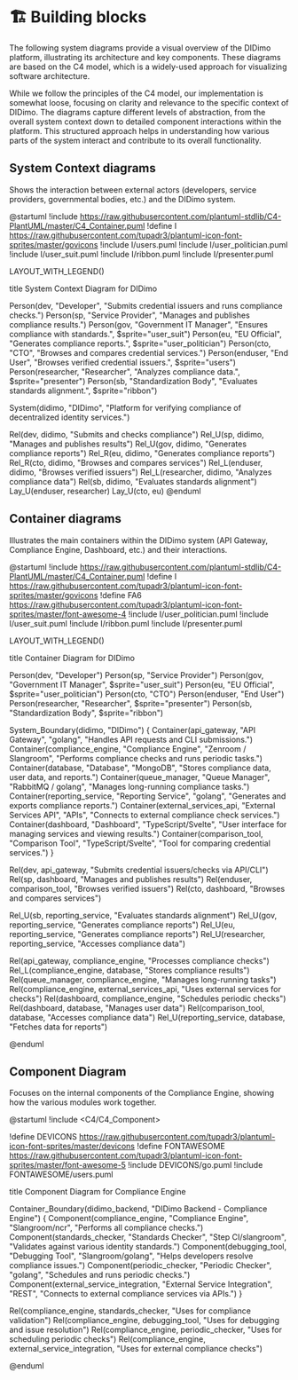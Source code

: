 # 🏗️ Building blocks

The following system diagrams provide a visual overview of the DIDimo platform, illustrating its architecture and key components. These diagrams are based on the C4 model, which is a widely-used approach for visualizing software architecture.

While we follow the principles of the C4 model, our implementation is somewhat loose, focusing on clarity and relevance to the specific context of DIDimo. The diagrams capture different levels of abstraction, from the overall system context down to detailed component interactions within the platform. This structured approach helps in understanding how various parts of the system interact and contribute to its overall functionality.


## System Context diagrams

Shows the interaction between external actors (developers, service providers, governmental bodies, etc.) and the DIDimo system.

@startuml
!include https://raw.githubusercontent.com/plantuml-stdlib/C4-PlantUML/master/C4_Container.puml
!define I https://raw.githubusercontent.com/tupadr3/plantuml-icon-font-sprites/master/govicons
!include I/users.puml
!include I/user_politician.puml
!include I/user_suit.puml
!include I/ribbon.puml
!include I/presenter.puml

LAYOUT_WITH_LEGEND()

title System Context Diagram for DIDimo

Person(dev, "Developer", "Submits credential issuers and runs compliance checks.")
Person(sp, "Service Provider", "Manages and publishes compliance results.")
Person(gov, "Government IT Manager", "Ensures compliance with standards.", $sprite="user_suit")
Person(eu, "EU Official", "Generates compliance reports.", $sprite="user_politician")
Person(cto, "CTO", "Browses and compares credential services.")
Person(enduser, "End User", "Browses verified credential issuers.", $sprite="users")
Person(researcher, "Researcher", "Analyzes compliance data.", $sprite="presenter")
Person(sb, "Standardization Body", "Evaluates standards alignment.", $sprite="ribbon")

System(didimo, "DIDimo", "Platform for verifying compliance of decentralized identity services.")

Rel(dev, didimo, "Submits and checks compliance")
Rel_U(sp, didimo, "Manages and publishes results")
Rel_U(gov, didimo, "Generates compliance reports")
Rel_R(eu, didimo, "Generates compliance reports")
Rel_R(cto, didimo, "Browses and compares services")
Rel_L(enduser, didimo, "Browses verified issuers")
Rel_L(researcher, didimo, "Analyzes compliance data")
Rel(sb, didimo, "Evaluates standards alignment")
Lay_U(enduser, researcher)
Lay_U(cto, eu)
@enduml

## Container diagrams
Illustrates the main containers within the DIDimo system (API Gateway, Compliance Engine, Dashboard, etc.) and their interactions.

@startuml
!include https://raw.githubusercontent.com/plantuml-stdlib/C4-PlantUML/master/C4_Container.puml
!define I https://raw.githubusercontent.com/tupadr3/plantuml-icon-font-sprites/master/govicons
!define FA6 https://raw.githubusercontent.com/tupadr3/plantuml-icon-font-sprites/master/font-awesome-4
!include I/user_politician.puml
!include I/user_suit.puml
!include I/ribbon.puml
!include I/presenter.puml

LAYOUT_WITH_LEGEND()

title Container Diagram for DIDimo

Person(dev, "Developer")
Person(sp, "Service Provider")
Person(gov, "Government IT Manager", $sprite="user_suit")
Person(eu, "EU Official", $sprite="user_politician")
Person(cto, "CTO")
Person(enduser, "End User")
Person(researcher, "Researcher", $sprite="presenter")
Person(sb, "Standardization Body", $sprite="ribbon")

System_Boundary(didimo, "DIDimo") {
    Container(api_gateway, "API Gateway", "golang", "Handles API requests and CLI submissions.")
    Container(compliance_engine, "Compliance Engine", "Zenroom / Slangroom", "Performs compliance checks and runs periodic tasks.")
    Container(database, "Database", "MongoDB", "Stores compliance data, user data, and reports.")
    Container(queue_manager, "Queue Manager", "RabbitMQ / golang", "Manages long-running compliance tasks.")
    Container(reporting_service, "Reporting Service", "golang", "Generates and exports compliance reports.")
    Container(external_services_api, "External Services API", "APIs", "Connects to external compliance check services.")
    Container(dashboard, "Dashboard", "TypeScript/Svelte", "User interface for managing services and viewing results.")
    Container(comparison_tool, "Comparison Tool", "TypeScript/Svelte", "Tool for comparing credential services.")
}

Rel(dev, api_gateway, "Submits credential issuers/checks via API/CLI")
Rel(sp, dashboard, "Manages and publishes results")
Rel(enduser, comparison_tool, "Browses verified issuers")
Rel(cto, dashboard, "Browses and compares services")

Rel_U(sb, reporting_service, "Evaluates standards alignment")
Rel_U(gov, reporting_service, "Generates compliance reports")
Rel_U(eu, reporting_service, "Generates compliance reports")
Rel_U(researcher, reporting_service, "Accesses compliance data")

Rel(api_gateway, compliance_engine, "Processes compliance checks")
Rel_L(compliance_engine, database, "Stores compliance results")
Rel(queue_manager, compliance_engine, "Manages long-running tasks")
Rel(compliance_engine, external_services_api, "Uses external services for checks")
Rel(dashboard, compliance_engine, "Schedules periodic checks")
Rel(dashboard, database, "Manages user data")
Rel(comparison_tool, database, "Accesses compliance data")
Rel_U(reporting_service, database, "Fetches data for reports")

@enduml



## Component Diagram
Focuses on the internal components of the Compliance Engine, showing how the various modules work together.

@startuml
!include <C4/C4_Component>

!define DEVICONS https://raw.githubusercontent.com/tupadr3/plantuml-icon-font-sprites/master/devicons
!define FONTAWESOME https://raw.githubusercontent.com/tupadr3/plantuml-icon-font-sprites/master/font-awesome-5
!include DEVICONS/go.puml
!include FONTAWESOME/users.puml

title Component Diagram for Compliance Engine

Container_Boundary(didimo_backend, "DIDimo Backend - Compliance Engine") {
    Component(compliance_engine, "Compliance Engine", "Slangroom/ncr", "Performs all compliance checks.")
    Component(standards_checker, "Standards Checker", "Step CI/slangroom", "Validates against various identity standards.")
    Component(debugging_tool, "Debugging Tool", "Slangroom/golang", "Helps developers resolve compliance issues.")
    Component(periodic_checker, "Periodic Checker", "golang", "Schedules and runs periodic checks.")
    Component(external_service_integration, "External Service Integration", "REST", "Connects to external compliance services via APIs.")
}

Rel(compliance_engine, standards_checker, "Uses for compliance validation")
Rel(compliance_engine, debugging_tool, "Uses for debugging and issue resolution")
Rel(compliance_engine, periodic_checker, "Uses for scheduling periodic checks")
Rel(compliance_engine, external_service_integration, "Uses for external compliance checks")

@enduml


